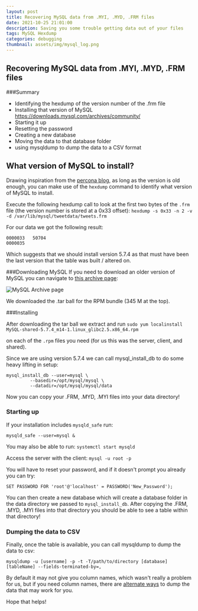 ```yaml
---
layout: post
title: Recovering MySQL data from .MYI, .MYD, .FRM files
date: 2021-10-25 21:01:00
description: Saving you some trouble getting data out of your files
tags: MySQL Hexdump
categories: debugging
thumbnail: assets/img/mysql_log.png
---
```


## Recovering MySQL data from .MYI, .MYD, .FRM files

###Summary

* Identifying the hexdump of the version number of the .frm file  
* Installing that version of MySQL
        https://downloads.mysql.com/archives/community/
* Starting it up
* Resetting the password
* Creating a new database
* Moving the data to that database folder
* using mysqldump to dump the data to a CSV format



## What version of MySQL to install?

Drawing inspiration from the [percona blog](https://www.percona.com/blog/2015/07/09/obtain-mysql-version-frm-file/), as long as the version is old enough, you can make use of the ``hexdump`` command to identify what version of MySQL to install. 

Execute the following hexdump call to look at the first two bytes of the `.frm` file (the version number is stored at a 0x33 offset):
```hexdump -s 0x33 -n 2 -v -d /var/lib/mysql/tweetdata/tweets.frm```

For our data we got the following result:

	0000033   50704                                               
	0000035


Which suggests that we should install version 5.7.4 as that must have been the last version that the table was built / altered on.

###Downloading MySQL
If you need to download an older version of MySQL you can navigate to [this archive page](https://downloads.mysql.com/archives/community/):

![MySQL Archive page](/assets/img/mysql_archive.png)

We downloaded the .tar ball for the RPM bundle (345 M at the top). 

###Installing

After downloading the tar ball we extract and run 
```sudo yum localinstall MySQL-shared-5.7.4_m14-1.linux_glibc2.5.x86_64.rpm```

on each of the `.rpm` files you need (for us this was the server, client, and shared). 

[](https://web.archive.org/web/20170810042727/https://dev.mysql.com/doc/refman/5.5/en/mysql-install-db.html)

Since we are using version 5.7.4 we can call mysql_install_db to do some heavy lifting in setup:
```
mysql_install_db --user=mysql \
         --basedir=/opt/mysql/mysql \
         --datadir=/opt/mysql/mysql/data
```

Now you can copy your .FRM, .MYD, .MYI files into your data directory!

### Starting up
If your installation includes `mysqld_safe` run:
```
mysqld_safe --user=mysql &
```

You may also be able to run: `systemctl start mysqld`

Access the server with the client:
```mysql -u root -p```

You will have to reset your password, and if it doesn't prompt you already you can try:
```
SET PASSWORD FOR 'root'@'localhost' = PASSWORD('New_Password');
```

You can then create a new database which will create a database folder in the data directory we passed to `mysql_install_db`. After copying the .FRM, .MYD, .MYI files into that directory you should be able to see a table within that directory! 

### Dumping the data to CSV
Finally, once the table is available, you can call mysqldump to dump the data to csv:
```
mysqldump -u [username] -p -t -T/path/to/directory [database] [tableName] --fields-terminated-by=,
```
By default it may not give you column names, which wasn't really a problem for us, but if you need column names, there are [alternate ways](https://stackoverflow.com/questions/262924/how-to-export-dump-a-mysql-table-into-a-text-file-including-the-field-names-a) to dump the data that may work for you. 

Hope that helps!
<!-----
![Installing c++ extension](/assets/images/vscode_1a_cpp.png)
----->
